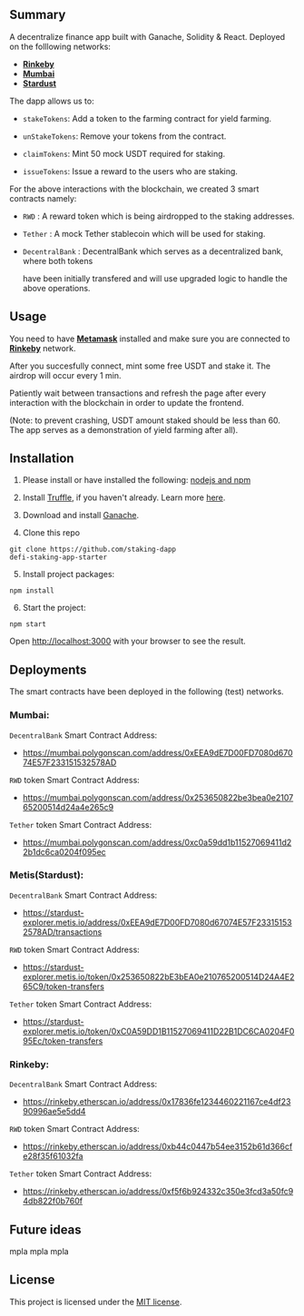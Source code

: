 ## Summary 

A decentralize finance app built with Ganache, Solidity &amp; React.
Deployed on the folllowing networks:
- **[Rinkeby](https://www.rinkeby.io/#stats)**
- **[Mumbai](https://mumbai.polygonscan.com/)**
- **[Stardust](https://stardust-explorer.metis.io/)**


The dapp allows us to:

- `stakeTokens`: Add a token to the farming contract for yield farming.

- `unStakeTokens`: Remove your tokens from the contract.

- `claimTokens`: Mint 50 mock USDT required for staking.

- `issueTokens`: Issue a reward to the users who are staking.


For the above interactions with the blockchain, we created 3 smart contracts namely:

- `RWD` : A reward token which is being airdropped to the staking addresses.

- `Tether` : A mock Tether stablecoin which will be used for staking.

- `DecentralBank` : DecentralBank which serves as a decentralized bank, where both tokens 

   have been initially transfered and will use upgraded logic to handle the above operations.



## Usage

You need to have **[Metamask](https://metamask.io/)** installed and make sure you are connected to **[Rinkeby](https://www.rinkeby.io/#stats)** network.

After you succesfully connect, mint some free USDT and stake it. The airdrop will occur every 1 min.

Patiently wait between transactions and refresh the page after every interaction with the blockchain in order to update the frontend.

(Note: to prevent crashing, USDT amount staked should be less than 60. The app serves as a demonstration of yield farming after all).



## Installation

1. Please install or have installed the following: [nodejs and npm](https://nodejs.org/en/download/)


2. Install [Truffle](https://trufflesuite.com/docs/truffle/getting-started/installation/), if you haven't already. Learn more [here](https://trufflesuite.com/).


3. Download and install [Ganache](https://trufflesuite.com/docs/ganache/quickstart/). 


4. Clone this repo

```
git clone https://github.com/staking-dapp
defi-staking-app-starter
```

5. Install project packages:

```
npm install
```

6. Start the project:

```
npm start
```

Open [http://localhost:3000](http://localhost:3000) with your browser to see the result.



## Deployments

The smart contracts have been deployed in the following (test) networks.


### Mumbai:

`DecentralBank` Smart Contract Address:

* https://mumbai.polygonscan.com/address/0xEEA9dE7D00FD7080d67074E57F233151532578AD

`RWD` token Smart Contract Address:

* https://mumbai.polygonscan.com/address/0x253650822be3bea0e210765200514d24a4e265c9

`Tether` token Smart Contract Address:

* https://mumbai.polygonscan.com/address/0xc0a59dd1b11527069411d22b1dc6ca0204f095ec


### Metis(Stardust):

`DecentralBank` Smart Contract Address:

* https://stardust-explorer.metis.io/address/0xEEA9dE7D00FD7080d67074E57F233151532578AD/transactions

`RWD` token Smart Contract Address:

* https://stardust-explorer.metis.io/token/0x253650822bE3bEA0e210765200514D24A4E265C9/token-transfers

`Tether` token Smart Contract Address:

* https://stardust-explorer.metis.io/token/0xC0A59DD1B11527069411D22B1DC6CA0204F095Ec/token-transfers


### Rinkeby:

`DecentralBank` Smart Contract Address:

* https://rinkeby.etherscan.io/address/0x17836fe1234460221167ce4df2390996ae5e5dd4

`RWD` token Smart Contract Address:

* https://rinkeby.etherscan.io/address/0xb44c0447b54ee3152b61d366cfe28f35f61032fa

`Tether` token Smart Contract Address:

* https://rinkeby.etherscan.io/address/0xf5f6b924332c350e3fcd3a50fc94db822f0b760f



## Future ideas 

mpla mpla mpla 



## License

This project is licensed under the [MIT license](LICENSE).
